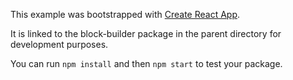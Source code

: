 This example was bootstrapped with [Create React App](https://github.com/facebook/create-react-app).

It is linked to the block-builder package in the parent directory for development purposes.

You can run `npm install` and then `npm start` to test your package.
